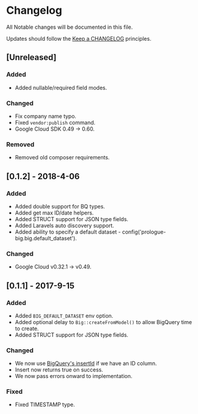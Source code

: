# Changelog

All Notable changes will be documented in this file.

Updates should follow the [Keep a CHANGELOG](http://keepachangelog.com/) principles.

## [Unreleased]
### Added
- Added nullable/required field modes.

### Changed
- Fix company name typo.
- Fixed `vendor:publish` command.
- Google Cloud SDK 0.49 -> 0.60.

### Removed
- Removed old composer requirements.

## [0.1.2] - 2018-4-06
### Added
- Added double support for BQ types.
- Added get max ID/date helpers.
- Added STRUCT support for JSON type fields.
- Added Laravels auto discovery support.
- Added ability to specify a default dataset - config('prologue-big.big.default_dataset').

### Changed
- Google Cloud v0.32.1 -> v0.49.

## [0.1.1] - 2017-9-15
### Added
- Added ```BIG_DEFAULT_DATASET``` env option.
- Added optional delay to ```Big::createFromModel()``` to allow BigQuery time to create.
- Added STRUCT support for JSON type fields.

### Changed
- We now use [BigQuery's insertId](https://cloud.google.com/bigquery/streaming-data-into-bigquery#dataconsistency) if we have an ID column.
- Insert now returns true on success.
- We now pass errors onward to implementation.

### Fixed
- Fixed TIMESTAMP type.
